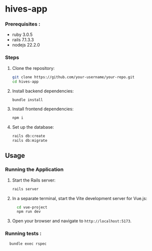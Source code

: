 # hives-app

### Prerequisites :

- ruby 3.0.5
- rails 7.1.3.3
- nodejs 22.2.0

### Steps

1. Clone the repository:

    ```bash
    git clone https://github.com/your-username/your-repo.git
    cd hives-app
    ```

2. Install backend dependencies:

    ```bash
    bundle install
    ```

3. Install frontend dependencies:

    ```bash
    npm i
    ```

4. Set up the database:

    ```bash
    rails db:create
    rails db:migrate
    ```
## Usage

### Running the Application

1. Start the Rails server:

    ```bash
    rails server
    ```

2. In a separate terminal, start the Vite development server for Vue.js:

    ```bash
      cd vue-project
      npm run dev
    ```

3. Open your browser and navigate to `http://localhost:5173`.

### Running tests :

```
  bundle exec rspec
```

